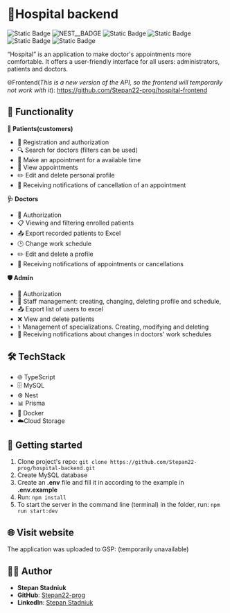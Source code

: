 # 🏥Hospital backend
![Static Badge](https://img.shields.io/badge/typescript-a?&logo=typescript&color=%23D4FAFF)
![NEST__BADGE](https://img.shields.io/badge/nest-7026b9?&logo=nestjs&color=%23E0234E)
![Static Badge](https://img.shields.io/badge/mysql-a?style=flat&logo=mysql&color=white)
![Static Badge](https://img.shields.io/badge/prisma-a?style=flat&logo=prisma&color=%232D3748)
![Static Badge](https://img.shields.io/badge/docker-a?style=flat&logo=docker&color=black)
![Static Badge](https://img.shields.io/badge/google%20cloud-a?style=flat&logo=googlecloud&color=red)

“Hospital” is an application to make doctor's appointments more comfortable. It offers a user-friendly interface for all users: administrators, patients and doctors. 

🌐Frontend(*This is a new version of the API, so the frontend will temporarily not work with it*): https://github.com/Stepan22-prog/hospital-frontend

## 🎯 Functionality
**👥 Patients(customers)**

 - 🔐 Registration and authorization
 - 🔍 Search for doctors (filters can be used)
 - 📅 Make an appointment for a available time
 - 📄 View appointments
 - ✏️ Edit and delete personal profile
 - 🔔 Receiving notifications of cancellation of an appointment

**🩺 Doctors**

 - 🔐 Authorization
 - 📋 Viewing and filtering enrolled patients
 - 📤 Export recorded patients to Excel
 - 🕒 Change work schedule
 - ✏️ Edit and delete a profile
 - 🔔 Receiving notifications of appointments or cancellations

**🛡️ Admin**

 - 🔐 Authorization
 - 👥 Staff management: creating, changing, deleting profile and schedule,
 - 📤 Export list of users to excel
 - ❌ View and delete patients
 - ⚕️ Management of specializations. Creating, modifying and deleting
 - 🔔 Receiving notifications about changes in doctors' work schedules

## 🛠️ TechStack

 - 🌐 TypeScript
 - 🗄️ MySQL
 - ⚙️ Nest
 - 📊 Prisma
 - 🐳 Docker
 - ☁️Cloud Storage

## 🚀 Getting started
1.  Clone project's repo:  `git clone https://github.com/Stepan22-prog/hospital-backend.git`
2.  Create MySQL database
3.  Create an **.env** file and fill it in according to the example in **.env.example**
5.  Run:  `npm install`
5.  To start the server in the command line (terminal) in the folder, run:  `npm run start:dev`

## 🌐 Visit website
The application was uploaded to GSP: (temporarily unavailable)

## 👨‍💻 Author
- **Stepan Stadniuk**
- **GitHub**: [Stepan22-prog](https://github.com/Stepan22-prog)
- **LinkedIn**: [Stepan Stadniuk](https://github.com/Stepan22-prog/hospital-frontend)
